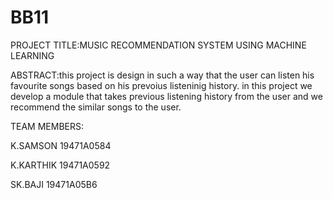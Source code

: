 # BB11
PROJECT TITLE:MUSIC RECOMMENDATION SYSTEM USING MACHINE LEARNING


ABSTRACT:this project is design in such a way that the user can listen his favourite songs based on his prevoius listeninig history.
in this project we develop a module that takes previous listening history from the user and we recommend the similar songs to the user.


TEAM MEMBERS:

K.SAMSON 19471A0584

K.KARTHIK 19471A0592

SK.BAJI   19471A05B6
